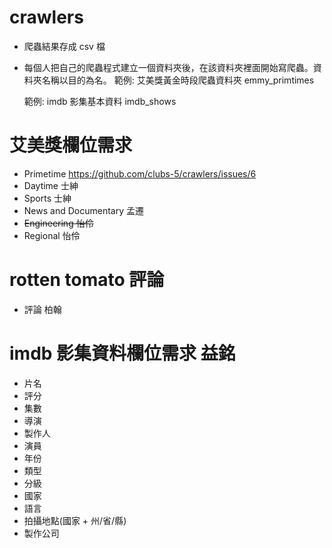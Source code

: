 # crawlers
* 爬蟲結果存成 csv 檔

* 每個人把自己的爬蟲程式建立一個資料夾後，在該資料夾裡面開始寫爬蟲。資料夾名稱以目的為名。
  範例: 艾美獎黃金時段爬蟲資料夾
  emmy_primtimes

  範例: imdb 影集基本資料
  imdb_shows
  
# 艾美獎欄位需求
* Primetime https://github.com/clubs-5/crawlers/issues/6
* Daytime 士紳
* Sports 士紳
* News and Documentary 孟遷
* ~~Engineering 怡伶~~
* Regional 怡伶

# rotten tomato 評論

 * 評論 柏翰

# imdb 影集資料欄位需求 益銘

* 片名
* 評分
* 集數
* 導演
* 製作人
* 演員
* 年份
* 類型
* 分級
* 國家
* 語言
* 拍攝地點(國家 + 州/省/縣)
* 製作公司
